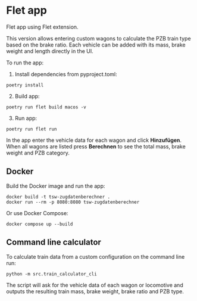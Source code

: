 # Flet app

Flet app using Flet extension.

This version allows entering custom wagons to calculate the PZB train type
based on the brake ratio. Each vehicle can be added with its mass, brake weight
and length directly in the UI.

To run the app:

1. Install dependencies from pyproject.toml:

```
poetry install
```

2. Build app:

```
poetry run flet build macos -v
```

3. Run app:

```
poetry run flet run
```

In the app enter the vehicle data for each wagon and click **Hinzufügen**. When
all wagons are listed press **Berechnen** to see the total mass, brake weight
and PZB category.

## Docker

Build the Docker image and run the app:

```
docker build -t tsw-zugdatenberechner .
docker run --rm -p 8080:8080 tsw-zugdatenberechner
```

Or use Docker Compose:

```
docker compose up --build
```

## Command line calculator

To calculate train data from a custom configuration on the command line run:

```
python -m src.train_calculator_cli
```

The script will ask for the vehicle data of each wagon or locomotive and
outputs the resulting train mass, brake weight, brake ratio and PZB type.

